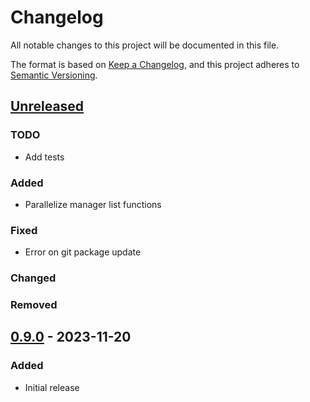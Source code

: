 # Changelog

All notable changes to this project will be documented in this file.

The format is based on [Keep a Changelog](https://keepachangelog.com/en/1.0.0/),
and this project adheres to [Semantic Versioning](https://semver.org/spec/v2.0.0.html).

## [Unreleased]

### TODO

- Add tests

### Added

- Parallelize manager list functions 

### Fixed

- Error on git package update 

### Changed

### Removed



## [0.9.0] - 2023-11-20

### Added

- Initial release

[unreleased]: https://github.com/lucas-ingemar/packtrak/compare/v0.9.0...HEAD
<!-- [1.1.1]: https://github.com/olivierlacan/keep-a-changelog/compare/v1.1.0...v1.1.1 -->
[0.9.0]: https://github.com/lucas-ingemar/packtrak/releases/tag/v0.9.0
